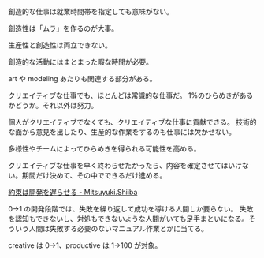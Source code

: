 創造的な仕事は就業時間帯を指定しても意味がない。

創造性は「ムラ」を作るのが大事。

生産性と創造性は両立できない。

創造的な活動にはまとまった暇な時間が必要。

art や modeling あたりも関連する部分がある。

クリエイティブな仕事でも、ほとんどは常識的な仕事だ。
1%のひらめきがあるかどうか。それ以外は努力。

個人がクリエイティブでなくても、クリエイティブな仕事に貢献できる。
技術的な面から意見を出したり、生産的な作業をするのも仕事には欠かせない。

多様性やチームによってひらめきを得られる可能性を高める。

クリエイティブな仕事を早く終わらせたかったら、内容を確定させてはいけない。期間だけ決めて、その中でできるだけ進める。

[約束は開発を遅らせる - Mitsuyuki.Shiiba](https://bufferings.hatenablog.com/entry/2022/11/23/122815)

0→1 の開発段階では、失敗を繰り返して成功を導ける人間しか要らない。
失敗を認知もできないし、対処もできないような人間がいても足手まといになる。そういう人間は失敗する必要のないマニュアル作業とかに当てる。

creative は 0→1、productive は 1→100 が対象。
